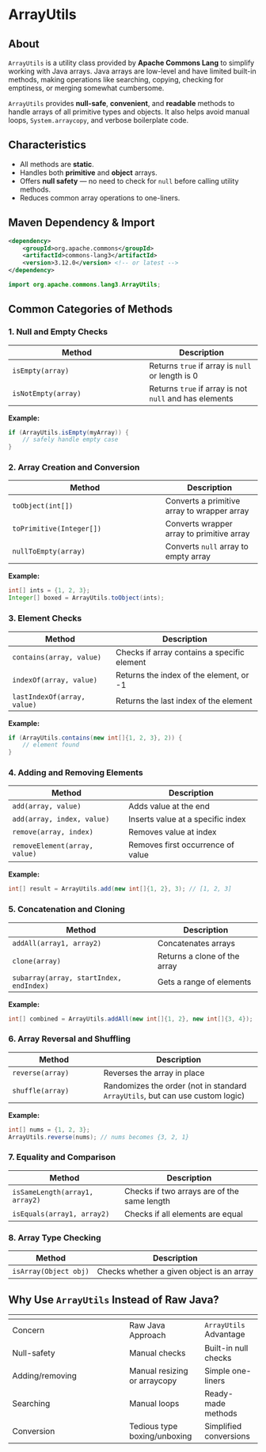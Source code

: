 # ArrayUtils

## About

`ArrayUtils` is a utility class provided by **Apache Commons Lang** to simplify working with Java arrays. Java arrays are low-level and have limited built-in methods, making operations like searching, copying, checking for emptiness, or merging somewhat cumbersome.

`ArrayUtils` provides **null-safe**, **convenient**, and **readable** methods to handle arrays of all primitive types and objects. It also helps avoid manual loops, `System.arraycopy`, and verbose boilerplate code.

## Characteristics

* All methods are **static**.
* Handles both **primitive** and **object** arrays.
* Offers **null safety** — no need to check for `null` before calling utility methods.
* Reduces common array operations to one-liners.

## Maven Dependency & Import

```xml
<dependency>
    <groupId>org.apache.commons</groupId>
    <artifactId>commons-lang3</artifactId>
    <version>3.12.0</version> <!-- or latest -->
</dependency>
```

```java
import org.apache.commons.lang3.ArrayUtils;
```

## Common Categories of Methods

### 1. Null and Empty Checks

<table><thead><tr><th width="260.76214599609375">Method</th><th>Description</th></tr></thead><tbody><tr><td><code>isEmpty(array)</code></td><td>Returns <code>true</code> if array is <code>null</code> or length is 0</td></tr><tr><td><code>isNotEmpty(array)</code></td><td>Returns <code>true</code> if array is not <code>null</code> and has elements</td></tr></tbody></table>

**Example:**

```java
if (ArrayUtils.isEmpty(myArray)) {
    // safely handle empty case
}
```

### 2. Array Creation and Conversion

<table><thead><tr><th width="293.48345947265625">Method</th><th>Description</th></tr></thead><tbody><tr><td><code>toObject(int[])</code></td><td>Converts a primitive array to wrapper array</td></tr><tr><td><code>toPrimitive(Integer[])</code></td><td>Converts wrapper array to primitive array</td></tr><tr><td><code>nullToEmpty(array)</code></td><td>Converts <code>null</code> array to empty array</td></tr></tbody></table>

**Example:**

```java
int[] ints = {1, 2, 3};
Integer[] boxed = ArrayUtils.toObject(ints);
```

### 3. Element Checks

| Method                      | Description                                 |
| --------------------------- | ------------------------------------------- |
| `contains(array, value)`    | Checks if array contains a specific element |
| `indexOf(array, value)`     | Returns the index of the element, or -1     |
| `lastIndexOf(array, value)` | Returns the last index of the element       |

**Example:**

```java
if (ArrayUtils.contains(new int[]{1, 2, 3}, 2)) {
    // element found
}
```

### 4. Adding and Removing Elements

| Method                        | Description                       |
| ----------------------------- | --------------------------------- |
| `add(array, value)`           | Adds value at the end             |
| `add(array, index, value)`    | Inserts value at a specific index |
| `remove(array, index)`        | Removes value at index            |
| `removeElement(array, value)` | Removes first occurrence of value |

**Example:**

```java
int[] result = ArrayUtils.add(new int[]{1, 2}, 3); // [1, 2, 3]
```

### 5. Concatenation and Cloning

| Method                                  | Description                  |
| --------------------------------------- | ---------------------------- |
| `addAll(array1, array2)`                | Concatenates arrays          |
| `clone(array)`                          | Returns a clone of the array |
| `subarray(array, startIndex, endIndex)` | Gets a range of elements     |

**Example:**

```java
int[] combined = ArrayUtils.addAll(new int[]{1, 2}, new int[]{3, 4});
```

### 6. Array Reversal and Shuffling

<table><thead><tr><th width="168.470458984375">Method</th><th>Description</th></tr></thead><tbody><tr><td><code>reverse(array)</code></td><td>Reverses the array in place</td></tr><tr><td><code>shuffle(array)</code></td><td>Randomizes the order (not in standard <code>ArrayUtils</code>, but can use custom logic)</td></tr></tbody></table>

**Example:**

```java
int[] nums = {1, 2, 3};
ArrayUtils.reverse(nums); // nums becomes {3, 2, 1}
```

### 7. Equality and Comparison

| Method                         | Description                                 |
| ------------------------------ | ------------------------------------------- |
| `isSameLength(array1, array2)` | Checks if two arrays are of the same length |
| `isEquals(array1, array2)`     | Checks if all elements are equal            |

### 8. Array Type Checking

| Method                | Description                               |
| --------------------- | ----------------------------------------- |
| `isArray(Object obj)` | Checks whether a given object is an array |

## Why Use `ArrayUtils` Instead of Raw Java?

<table data-header-hidden><thead><tr><th width="220.4366455078125"></th><th></th><th></th></tr></thead><tbody><tr><td>Concern</td><td>Raw Java Approach</td><td><code>ArrayUtils</code> Advantage</td></tr><tr><td>Null-safety</td><td>Manual checks</td><td>Built-in null checks</td></tr><tr><td>Adding/removing</td><td>Manual resizing or arraycopy</td><td>Simple one-liners</td></tr><tr><td>Searching</td><td>Manual loops</td><td>Ready-made methods</td></tr><tr><td>Conversion</td><td>Tedious type boxing/unboxing</td><td>Simplified conversions</td></tr></tbody></table>
